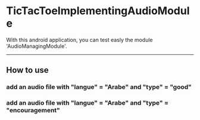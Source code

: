 # TicTacToeImplementingAudioModule

With this android application, you can test easly the module 'AudioManagingModule'.

---

## How to use

### add an audio file with "langue" = "Arabe" and "type" = "good"

### add an audio file with "langue" = "Arabe" and "type" = "encouragement"
